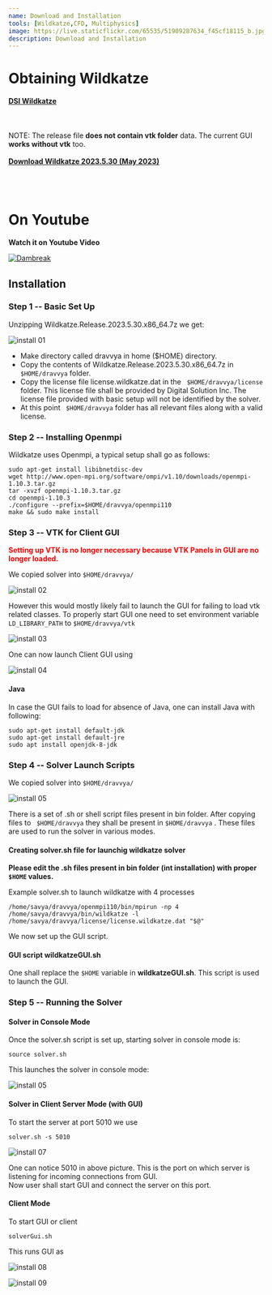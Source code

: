 ```yaml
---
name: Download and Installation
tools: [Wildkatze,CFD, Multiphysics]
image: https://live.staticflickr.com/65535/51909287634_f45cf18115_b.jpg
description: Download and Installation
---
```


# Obtaining Wildkatze
[**DSI Wildkatze**](http://www.digital-sol.co.jp/wildkatze/index_en.html)
 <br/><br/>
 <br/><br/>
 NOTE:  The release file **does not contain vtk folder** data. The current GUI  **works without vtk** too. 
 <br/><br/>
 [**Download Wildkatze 2023.5.30 (May 2023)**](https://github.com/FVUS/wildkatze/blob/main/release/Wildkatze.Release.2023.5.30.x86_64.7z)
<br/><br/>
<br/><br/>


# On Youtube 

**Watch it on Youtube Video**


[![Dambreak](https://img.youtube.com/vi/RGNxCslDJBg/0.jpg)](https://youtu.be/RGNxCslDJBg "Installation")


## Installation

### Step 1 -- Basic Set Up
Unzipping Wildkatze.Release.2023.5.30.x86_64.7z we get:

![install 01](https://live.staticflickr.com/65535/51909427566_07a696e065_b.jpg)


- Make directory called dravvya in home ($HOME) directory.
- Copy the contents of Wildkatze.Release.2023.5.30.x86_64.7z in ``` $HOME/dravvya ``` folder.
- Copy the license file license.wildkatze.dat in the ``` $HOME/dravvya/license``` folder. This license file shall be provided by Digital Solution Inc. The license file provided with basic setup will not be identified by the solver.
- At this point ``` $HOME/dravvya``` folder has all relevant files along with a valid license.


### Step 2 -- Installing Openmpi

Wildkatze uses Openmpi, a typical setup shall go as follows:

```
sudo apt-get install libibnetdisc-dev
wget http://www.open-mpi.org/software/ompi/v1.10/downloads/openmpi-1.10.3.tar.gz
tar -xvzf openmpi-1.10.3.tar.gz
cd openmpi-1.10.3
./configure --prefix=$HOME/dravvya/openmpi110
make && sudo make install
```

### Step 3 -- VTK for Client GUI

<span style="color:red">  **Setting up VTK is no longer necessary because VTK Panels in GUI are no longer loaded.** </span>

We copied solver into ``` $HOME/dravvya/ ```
 
![install 02](https://live.staticflickr.com/65535/51908477227_e2c83d05d7_c.jpg)

 However this would mostly likely fail to launch the GUI for failing to load vtk
related classes.
To properly start GUI one need to set environment variable ```LD_LIBRARY_PATH``` to ```$HOME/dravvya/vtk```

![install 03](https://live.staticflickr.com/65535/51910073300_b8e7761a0a_c.jpg)

One can now launch Client GUI using

![install 04](https://live.staticflickr.com/65535/51909544203_76ea27480c_z.jpg)


#### Java

In case the GUI fails to load for absence of Java, one can install Java with following:

```
sudo apt-get install default-jdk
sudo apt-get install default-jre
sudo apt install openjdk-8-jdk
```

### Step 4 -- Solver Launch Scripts

We copied solver into ``` $HOME/dravvya/ ``` 

![install 05](https://live.staticflickr.com/65535/51910125470_ef8ffcb445_z.jpg)

There is a set of .sh or shell script files present in bin folder. After copying files to ``` $HOME/dravvya```  they shall be present in ```$HOME/dravvya``` .
These files are used to run the solver in various modes. 

#### Creating solver.sh file for launchig wildkatze solver

 

**Please edit the .sh files present in bin folder (int installation) with proper ``` $HOME ``` values.** 

 Example solver.sh to launch wildkatze with 4 processes
 
 ```
 /home/savya/dravvya/openmpi110/bin/mpirun -np 4 /home/savya/dravvya/bin/wildkatze -l  /home/savya/dravvya/license/license.wildkatze.dat "$@"
 ```
 We now set up the GUI script. 
 
#### GUI script  wildkatzeGUI.sh
 
 One shall replace the ``` $HOME ``` variable in **wildkatzeGUI.sh**.  This script is used to launch the GUI. 
 
### Step 5 -- Running the Solver

####   Solver in Console Mode
 
Once the solver.sh script is set up, starting solver in console mode is:

```
source solver.sh
```

This launches the solver in console mode:

![install 05](https://live.staticflickr.com/65535/51910108321_e1cc8a78cd_b.jpg)

####   Solver in Client Server Mode (with GUI)

To start the server at port 5010 we use

```
solver.sh -s 5010 
```
![install 07](https://live.staticflickr.com/65535/51910495349_febcb49e3b_b.jpg)

One can notice 5010 in above picture. This is the port on which server is listening for incoming connections from
GUI.  
Now user shall start GUI and connect the server on this port.

####   Client Mode

To start GUI or client 

```
solverGui.sh  
```

This runs GUI as

![install 08](https://live.staticflickr.com/65535/51910522329_6367c93264_c.jpg)


![install 09](https://live.staticflickr.com/65535/51910301998_91252a2894_c.jpg)


